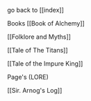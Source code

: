 go back to [[index]]

Books
[[Book of Alchemy]]

[[Folklore and Myths]]

[[Tale of The Titans]]

[[Tale of the Impure King]]



Page's (LORE)

[[Sir. Arnog's Log]]
